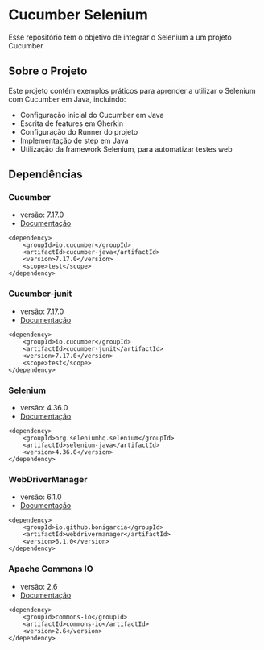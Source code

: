 
# Cucumber Selenium

Esse repositório tem o objetivo de integrar o Selenium a um projeto Cucumber

## Sobre o Projeto
Este projeto contém exemplos práticos para aprender a utilizar o Selenium com Cucumber em Java, incluindo:
- Configuração inicial do Cucumber em Java
- Escrita de features em Gherkin
- Configuração do Runner do projeto
- Implementação de step em Java
- Utilização da framework Selenium, para automatizar testes web

## Dependências
### Cucumber
- versão: 7.17.0
- [Documentação](https://cucumber.io/) 
```mvn
<dependency>
    <groupId>io.cucumber</groupId>
    <artifactId>cucumber-java</artifactId>
    <version>7.17.0</version>
    <scope>test</scope>
</dependency>
```
### Cucumber-junit
- versão: 7.17.0
- [Documentação](https://cucumber.io/) 
```mvn
<dependency>
    <groupId>io.cucumber</groupId>
    <artifactId>cucumber-junit</artifactId>
    <version>7.17.0</version>
    <scope>test</scope>
</dependency>
```
### Selenium
- versão: 4.36.0
- [Documentação](https://www.selenium.dev/)
```mvn
<dependency>
    <groupId>org.seleniumhq.selenium</groupId>
    <artifactId>selenium-java</artifactId>
    <version>4.36.0</version>
</dependency>
```
### WebDriverManager
- versão: 6.1.0
- [Documentação](https://bonigarcia.dev/webdrivermanager/)
```mvn
<dependency>
    <groupId>io.github.bonigarcia</groupId>
    <artifactId>webdrivermanager</artifactId>
    <version>6.1.0</version>
</dependency>
```
### Apache Commons IO
- versão: 2.6
- [Documentação](https://commons.apache.org/proper/commons-io/)
```mvn
<dependency>
    <groupId>commons-io</groupId>
    <artifactId>commons-io</artifactId>
    <version>2.6</version>
</dependency>
```

